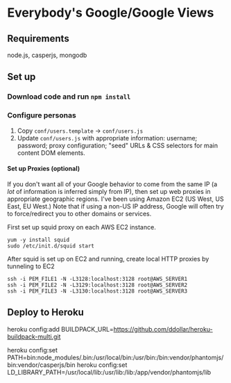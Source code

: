 Everybody's Google/Google Views
===============================



Requirements
------------

node.js, casperjs, mongodb


Set up
------

### Download code and run `npm install`

### Configure personas
1. Copy `conf/users.template` -> `conf/users.js`
2. Update `conf/users.js` with appropriate information: username; password; proxy configuration; "seed" URLs & CSS selectors for main content DOM elements.


#### Set up Proxies (optional)

If you don't want all of your Google behavior to come from the same IP (a *lot* of information is inferred simply from IP), then set up web proxies in appropriate geographic regions. I've been using Amazon EC2 (US West, US East, EU West.) Note that if using a non-US IP address, Google will often try to force/redirect you to other domains or services.

First set up squid proxy on each AWS EC2 instance.

	yum -y install squid
	sudo /etc/init.d/squid start


After squid is set up on EC2 and running, create local HTTP proxies by tunneling to EC2

	ssh -i PEM_FILE1 -N -L3128:localhost:3128 root@AWS_SERVER1
	ssh -i PEM_FILE2 -N -L3129:localhost:3128 root@AWS_SERVER2
	ssh -i PEM_FILE3 -N -L3130:localhost:3128 root@AWS_SERVER3
	
	
	
	
	
Deploy to Heroku
----------------

heroku config:add BUILDPACK_URL=https://github.com/ddollar/heroku-buildpack-multi.git

heroku config:set PATH=bin:node_modules/.bin:/usr/local/bin:/usr/bin:/bin:vendor/phantomjs/bin:vendor/casperjs/bin
heroku config:set LD_LIBRARY_PATH=/usr/local/lib:/usr/lib:/lib:/app/vendor/phantomjs/lib
